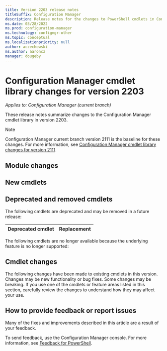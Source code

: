 ```yaml
---
title: Version 2203 release notes
titleSuffix: Configuration Manager
description: Release notes for the changes to PowerShell cmdlets in Configuration Manager version 2203.
ms.date: 03/28/2022
ms.prod: configuration-manager
ms.technology: configmgr-other
ms.topic: conceptual
ms.localizationpriority: null
author: aczechowski
ms.author: aaroncz
manager: dougeby
---
```


# Configuration Manager cmdlet library changes for version 2203

*Applies to: Configuration Manager (current branch)*

These release notes summarize changes to the Configuration Manager cmdlet library in version 2203.

> [!NOTE]
> Configuration Manager current branch version 2111 is the baseline for these changes. For more information, see [Configuration Manager cmdlet library changes for version 2111](2111-release-notes.md).

## Module changes


## New cmdlets

<!-- - [<cmdlet>](/powershell/module/configurationmanager/): -->

## Deprecated and removed cmdlets

The following cmdlets are deprecated and may be removed in a future release:

| Deprecated cmdlet | Replacement |
|---------|---------|

The following cmdlets are no longer available because the underlying feature is no longer supported:


<!--
## Known issues

None
-->

## Cmdlet changes

The following changes have been made to existing cmdlets in this version. Changes may be new functionality or bug fixes. Some changes may be breaking. If you use one of the cmdlets or feature areas listed in this section, carefully review the changes to understand how they may affect your use.

<!-- Template
### Cmdlet name
For more information, see [](/powershell/module/configurationmanager/).
**Breaking changes**
**Bugs that were fixed**
**Non-breaking changes**
-->


## How to provide feedback or report issues

Many of the fixes and improvements described in this article are a result of your feedback.

To send feedback, use the Configuration Manager console. For more information, see [Feedback for PowerShell](/mem/configmgr/core/understand/product-feedback#feedback-for-powershell).
